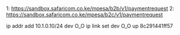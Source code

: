 1: https://sandbox.safaricom.co.ke/mpesa/b2b/v1/paymentrequest
2: https://sandbox.safaricom.co.ke/mpesa/b2c/v1/paymentrequest

ip addr add 10.1.0.10/24 dev O_O
ip link set dev O_O up
8c291441ff57